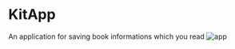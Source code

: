 # KitApp
 An application for saving book informations which you read
![app](https://user-images.githubusercontent.com/57360358/90397631-cd2eb180-e0a0-11ea-8cdc-46142efb6237.jpg)
